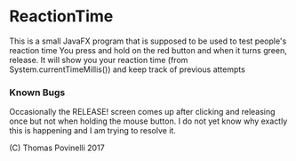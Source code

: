 # ReactionTime

This is a small JavaFX program that is supposed to be used to test people's reaction time
You press and hold on the red button and when it turns green, release. It will show
you your reaction time (from System.currentTimeMillis()) and keep track of previous attempts

### Known Bugs
Occasionally the RELEASE! screen comes up after clicking and releasing once but not when
holding the mouse button. I do not yet know why exactly this is happening and I
am trying to resolve it.

(C) Thomas Povinelli 2017
